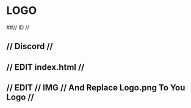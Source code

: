 # LOGO
##// ID //
## // Discord //
## // EDIT index.html //
## // EDIT // IMG // And Replace Logo.png To You Logo //
